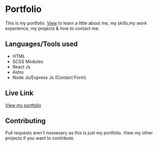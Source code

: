 # Portfolio

This is my portfolio. [View](https://marvinobig.github.io/) to learn a little about me, my skills,my work experience, my projects & how to contact me.

## Languages/Tools used

- HTML
- SCSS Modules
- React Js
- Astro
- Node Js/Express Js (Contact Form)

## Live Link

[View my portfolio](https://marvinobig.github.io/)

## Contributing

Pull requests aren't nessesary as this is just my portfolio. View my other projects if you want to contribute.
